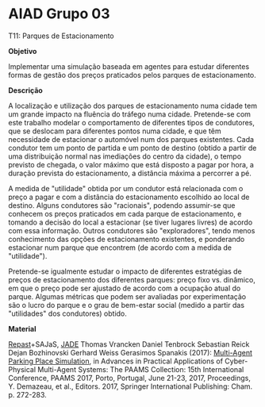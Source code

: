 # AIAD  Grupo 03
T11: Parques de Estacionamento

**Objetivo**

Implementar uma simulação baseada em agentes para estudar diferentes formas de gestão dos preços praticados pelos parques de estacionamento.

**Descrição**

A localização e utilização dos parques de estacionamento numa cidade tem um grande impacto na fluência do tráfego numa cidade. Pretende-se com este trabalho modelar o comportamento de diferentes tipos de condutores, que se deslocam para diferentes pontos numa cidade, e que têm necessidade de estacionar o automóvel num dos parques existentes. Cada condutor tem um ponto de partida e um ponto de destino (obtido a partir de uma distribuição normal nas imediações do centro da cidade), o tempo previsto de chegada, o valor máximo que está disposto a pagar por hora, a duração prevista do estacionamento, a distância máxima a percorrer a pé.

A medida de "utilidade" obtida por um condutor está relacionada com o preço a pagar e com a distância do estacionamento escolhido ao local de destino. Alguns condutores são "racionais", podendo assumir-se que conhecem os preços praticados em cada parque de estacionamento, e tomando a decisão do local a estacionar (se tiver lugares livres) de acordo com essa informação. Outros condutores são "exploradores", tendo menos conhecimento das opções de estacionamento existentes, e ponderando estacionar num parque que encontrem (de acordo com a medida de "utilidade").

Pretende-se igualmente estudar o impacto de diferentes estratégias de preços de estacionamento dos diferentes parques: preço fixo vs. dinâmico, em que o preço pode ser ajustado de acordo com a ocupação atual do parque. Algumas métricas que podem ser avaliadas por experimentação são o lucro do parque e o grau de bem-estar social (medido a partir das "utilidades" dos condutores) obtido.

**Material**

[Repast](https://repast.github.io/)+SAJaS, [JADE](http://jade.tilab.com/)
Thomas Vrancken Daniel Tenbrock Sebastian Reick Dejan Bozhinovski Gerhard Weiss Gerasimos Spanakis (2017): [Multi-Agent Parking Place Simulation](https://paginas.fe.up.pt/~eol/AIAD/1718/trabalhos/Multi-Agent%20Parking%20Place%20Simulation.pdf), in Advances in Practical Applications of Cyber-Physical Multi-Agent Systems: The PAAMS Collection: 15th International Conference, PAAMS 2017, Porto, Portugal, June 21-23, 2017, Proceedings, Y. Demazeau, et al., Editors. 2017, Springer International Publishing: Cham. p. 272-283.
